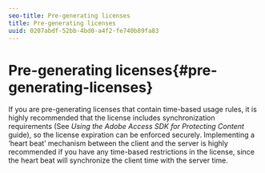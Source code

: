 ```yaml
---
seo-title: Pre-generating licenses
title: Pre-generating licenses
uuid: 0207abdf-52bb-4bd0-a4f2-fe740b89fa83
---
```


# Pre-generating licenses{#pre-generating-licenses}

If you are pre-generating licenses that contain time-based usage rules, it is highly recommended that the license includes synchronization requirements (See *Using the Adobe Access SDK for Protecting Content* guide), so the license expiration can be enforced securely. Implementing a ‘heart beat’ mechanism between the client and the server is highly recommended if you have any time-based restrictions in the license, since the heart beat will synchronize the client time with the server time. 
